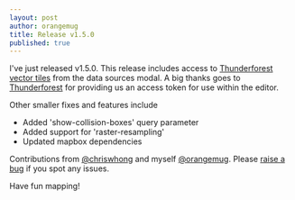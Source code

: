 ```yaml
---
layout: post
author: orangemug
title: Release v1.5.0
published: true
---
```

I've just released v1.5.0. This release includes access to [Thunderforest vector tiles](https://www.thunderforest.com/docs/vector-maps-api/) from the data sources modal. A big thanks goes to [Thunderforest](https://www.thunderforest.com) for providing us an access token for use within the editor.

Other smaller fixes and features include

 - Added 'show-collision-boxes' query parameter
 - Added support for 'raster-resampling'
 - Updated mapbox dependencies

Contributions from [@chriswhong](https://github.com/chriswhong) and myself [@orangemug](https://github.com/orangemug/). Please [raise a bug](https://github.com/maputnik/editor/issues) if you spot any issues.

Have fun mapping!


